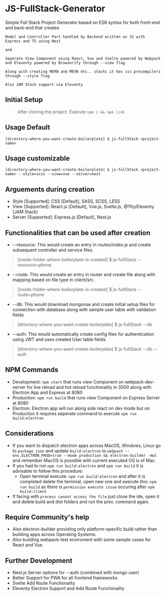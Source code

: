 # JS-FullStack-Generator

Simple Full Stack Project Generator based on ES6 syntax for both front-end and back-end that creates

    Model and Controller Part handled by Backend written on JS with Express and TS using Nest

    and

    Seperate View Component using React, Vue and Svelte powered by Webpack and Eleventy powered by Browserify through --view flag

    Along with creating MERN and MEVN etc.. stacks it has css precompilers through --style flag

    Also JAM Stack support via Eleventy

## Initial Setup

> After cloning the project. Execute `npm i && npm link`

## Usage Default

    [directory-where-you-want-create-boilerplate] $ js-fullStack <project-name>

## Usage customizable

    [directory-where-you-want-create-boilerplate] $ js-fullStack <project-name> --style=scss --view=vue --server=nest

## Arguements during creation

- Style [Supported]: CSS [Default], SASS, SCSS, LESS
- View [Supported]: React.js [Default], Vue.js, Svelte.js, @11ty/Eleventy (JAM Stack)
- Server [Supported]: Express.js [Default], Nest.js

## Functionalities that can be used after creation

- --resource: This would create an entry in routes/index.js and create subsequent controller and service files.

> [inside-folder-where-boilerplate-is-created] \$ js-fullStack --resource=phone

- --route: This would create an entry in router and create file along with mapping based on file type in client/src.

> [inside-folder-where-boilerplate-is-created] \$ js-fullStack --route=phone

- --db: This would download mongoose and create initial setup files for connection with database along with sample user table with validation fields

> [directory-where-you-want-create-boilerplate] \$ js-fullStack <project-name> --db

- --auth: This would automatically create config files for authentication using JWT and uses created User table fields

> [directory-where-you-want-create-boilerplate] \$ js-fullStack <project-name> --db --auth

## NPM Commands

- Development: `npm start` that runs view Component on webpack-dev-server for live reload and hot reload functionality in 3000 along with Electron App and Express at 8080
- Production: `npm run build` that runs view Component on Express Server at 8080
- Electron: Electron app will run along side react on dev mode but on Production it requires seperate command to execute `npm run build:electron`

## Considerations

- If you want to dispatch electron apps across MacOS, Windows, Linux go to `package.json` and update `build:electron` to `webpack --env.ELECTRON_PROD=true --mode production && electron-builder -mwl` and remember MacOS is possible with current executed OS is of Mac.
- If you had to run `npm run build:electron` and `npm run build` it is advisable to follow this procedure:
  - Open terminal execute: `npm run build:electron` and after it is completed delete the terminal, open new one and execute this: `npm run build` as there is `permission execute issue` occuring after `npm build:client`
- If facing with `process cannot access the file` just close the ide, open it and delete build and dist folders and run the prev. command again.

## Require Community's help

- Also electron-builder providing only platform-specific build rather than building apps across Operating Systems.
- Also building webpack-test enviroment with some sample cases for React and Vue.

## Further Development

- Nest.js Server options for --auth (combined with mongo user)
- Better Support for PWA for all frontend frameworks
- Svelte Add Route Functionality
- Eleventy Electron Support and Add Route Functionality
